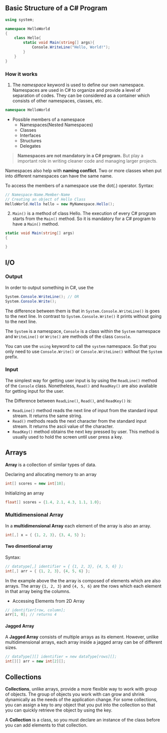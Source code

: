 ## Basic Structure of a C# Program
```cs
using system;

namespace HelloWorld
{
	class Hello{
		static void Main(string[] args){
			Console.WriteLine("Hello, World!");
		}
	}
}
```

### How it works
1. The *namespace* keyword is used to define our own namespace. Namespaces are used in  C# to organize and provide a level of separation of codes. They can be considered as a container which consists of other namespaces, classes, etc.  
```cs
namespace HelloWorld
```
- Possible members of a namespace
	- Namespaces(Nested Namespaces)
	- Classes
	- Interfaces
	- Structures
	- Delegates
>**Namespaces are not mandatory in a C# program.** But play a important role in writing cleaner code and managing larger projects.

Namespaces also help with **naming conflict**. Two or more classes when put into different namespaces can have the same name.

To access the members of a namespace use the dot(.) operator. Syntax:
```cs
// Namespace-Name.Member-Name
// Creating an object of Hello Class
HelloWorld.Hello hello = new MyNamespace.Hello();
```

2. `Main()` is a method of class Hello. The execution of every C# program starts from the `Main()` method. So it is mandatory for a C# program to have a `Main()` method.
```cs
static void Main(string[] args)
{

}
```
## I/O
### Output
In order to output something in C#, use the 
```cs
System.Console.WriteLine(); // OR
System.Console.Write();
```
The difference between them is that in `System.Console.WriteLine()` is goes to the next line. In contrast to `System.Console.Write()` it prints without going to the next line.

The `System` is a namespace, `Console` is a class within the `System` namespace and `WriteLine()` or `Write()` are methods of the class `Console`. 

You can use the `using` keyword to call the `system` namespace. So that you only need to use `Console.Write()` or `Console.WriteLine()` without the `System` prefix.

### Input
The simplest way for getting user input is by using the `ReadLine()` method of the `Console` class. Nonetheless, `Read()` and `ReadKey()` are also available for getting input for the user.

The Difference between `ReadLine()`, `Read()`, and `ReadKey()` is:

- `ReadLine()` method reads the next line of input from the standard input stream. It returns the same string.
- `Read()` methods reads the next character from the standard input stream. It returns the ascii value of the character.
- `ReadKey()` method obtains the next key pressed by user. This method is usually used to hold the screen until user press a key.
## Arrays
**Array** is a collection of similar types of data.

Declaring and allocating memory to an array
```cs
int[] scores = new int[10];
```

Initializing an array
```cs
float[] scores = {1.4, 2.1, 4.3, 1.1, 1.0};
```
### Multidimensional Array
In a **multidimensional Array** each element of the array is also an array.
```cs
int[,] x = { {1, 2, 3}, {3, 4, 5} };
```

#### Two dimentional array
Syntax:
```cs
// datatype[,] identifier = { {1, 2, 3}, {4, 5, 6} };
int[,] arr = { {1, 2, 3}, {4, 5, 6} };
```
In the example above the the array is composed of elements which are also arrays. The array `{1, 2, 3}` and `{4, 5, 6}` are the rows which each element in that array being the columns.
- Accessing Elements from 2D Array
```cs
// identifier[row, column];
arr[1, 0]; // returns 4
```

#### Jagged Array
A **Jagged Array** consists of multiple arrays as its element. However, unlike multidimensional arrays, each array inside a jagged array can be of different sizes. 
```cs
// dataType[][] identifier = new dataType[rows][];
int[][] arr = new int[2][];
```

## Collections
**Collections**, unlike arrays, provide a more flexible way to work with group of objects. The group of objects you work with can grow and shrink dynamically as the needs of the application change. For some collections, you can assign a key to any object that you put into the collection so that you can quickly retrieve the object by using the key.

A **Collection** is a class, so you must declare an instance of the class before you can add elements to that collection.